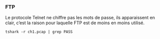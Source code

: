 
### FTP

Le protocole Telnet ne chiffre pas les mots de passe, ils apparaissent en clair, c’est la raison pour laquelle FTP est de moins en moins utilisé.

`tshark -r ch1.pcap | grep PASS`